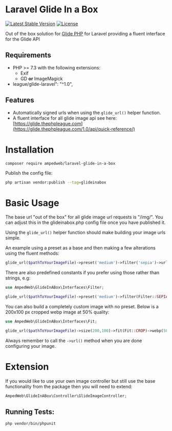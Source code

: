 
Laravel Glide In a Box
============  

[![Latest Stable Version](https://poser.pugx.org/ampedweb/laravel-glide-in-a-box/v)](//packagist.org/packages/ampedweb/laravel-glide-in-a-box) [![License](https://poser.pugx.org/ampedweb/laravel-glide-in-a-box/license)](//packagist.org/packages/ampedweb/laravel-glide-in-a-box) 

<!-- ![Build](https://ci.gorle.co.uk/job/laravel-glide-in-a-box/job/master/badge/icon) -->

Out of the box solution for [Glide PHP](https://glide.thephpleague.com/) for Laravel providing a fluent interface for the Glide API

Requirements
------------  

* PHP >= 7.3 with the following extensions:
  * Exif
  * GD  **or** ImageMagick
* league/glide-laravel": "^1.0",

Features
--------  

* Automatically signed urls when using the `glide_url()` helper  function.
* A fluent interface for all glide image api see here: [https://glide.thephpleague.com](https://glide.thephpleague.com/1.0/api/quick-reference/)



Installation
============  

```
composer require ampedweb/laravel-glide-in-a-box
```

Publish the config file:

```bash
php artisan vendor:publish --tag=glideinabox  
```

Basic Usage
============  

The base url "out of the box" for all glide image url requests is "/img/".  You can adjust this in the glideinabox.php config file once you have published it.


Using the `glide_url()` helper function should make building your image urls simple.

An example using a preset as a base and then making a few alterations using the fluent methods:

```php
glide_url($pathToYourImageFile)->preset('medium')->filter('sepia')->url();
```

There are also predefined constants if you prefer using those rather than strings, e.g:

```php
use AmpedWeb\GlideInABox\Interfaces\Filter;

glide_url($pathToYourImageFile)->preset('medium')->filter(Filter::SEPIA)->url();
```

You can also build a completely custom image with no preset.
Below is a 200x100 px cropped webp image at 50% quality:

```php
use AmpedWeb\GlideInABox\Interfaces\Fit;

glide_url($pathToYourImageFile)->size(200,100)->fit(Fit::CROP)->webp(50)->url();
```
Always remember to call the `->url()` method when you are done configuring your image.

Extension
============  
If you would like to use your own image controller but still use the base functionality from the package then you will need to extend:

```php
AmpedWeb\GlideInABox\Controller\GlideImageController;
```

Running Tests:
--------  

```bash
php vendor/bin/phpunit
```

